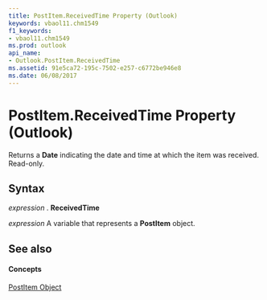 ```yaml
---
title: PostItem.ReceivedTime Property (Outlook)
keywords: vbaol11.chm1549
f1_keywords:
- vbaol11.chm1549
ms.prod: outlook
api_name:
- Outlook.PostItem.ReceivedTime
ms.assetid: 91e5ca72-195c-7502-e257-c6772be946e8
ms.date: 06/08/2017
---
```



# PostItem.ReceivedTime Property (Outlook)

Returns a **Date** indicating the date and time at which the item was received. Read-only.


## Syntax

 _expression_ . **ReceivedTime**

 _expression_ A variable that represents a **PostItem** object.


## See also


#### Concepts


[PostItem Object](postitem-object-outlook.md)

